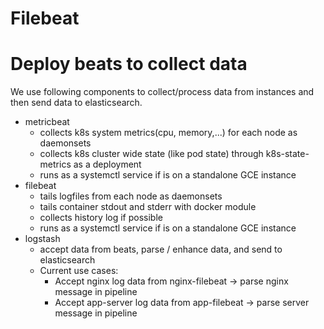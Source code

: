 Filebeat
===

# Deploy beats to collect data

We use following components to collect/process data from instances and then send data to elasticsearch.

- metricbeat
  - collects k8s system metrics(cpu, memory,...) for each node as daemonsets
  - collects k8s cluster wide state (like pod state) through k8s-state-metrics as a deployment
  - runs as a systemctl service if is on a standalone GCE instance
- filebeat
  - tails logfiles from each node as daemonsets
  - tails container stdout and stderr with docker module
  - collects history log if possible
  - runs as a systemctl service if is on a standalone GCE instance
- logstash
  - accept data from beats, parse / enhance data, and send to elasticsearch
  - Current use cases:
    - Accept nginx log data from nginx-filebeat -> parse nginx message in pipeline
    - Accept app-server log data from app-filebeat -> parse server message in pipeline 
